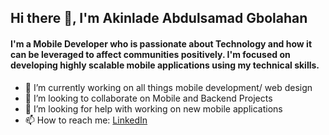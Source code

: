 ## Hi there 👋, I'm Akinlade Abdulsamad Gbolahan

#### I'm a Mobile Developer who is passionate about Technology and how it can be leveraged to affect communities positively. I'm focused on developing highly scalable mobile applications using my technical skills.

- 🔭 I’m currently working on all things mobile development/ web design
- 👯 I’m looking to collaborate on Mobile and Backend Projects
- 🤔 I’m looking for help with working on new mobile applications
- 📫 How to reach me: <a href="https://www.linkedin.com/in/abdulsamad-akinlade-89899a1a9/">LinkedIn</a>
<!--
**kinsomaz/kinsomaz** is a ✨ _special_ ✨ repository because its `README.md` (this file) appears on your GitHub profile.

Here are some ideas to get you started:




- 📫 How to reach me: ...
- 😄 Pronouns: ...
- ⚡ Fun fact: ...
-->

